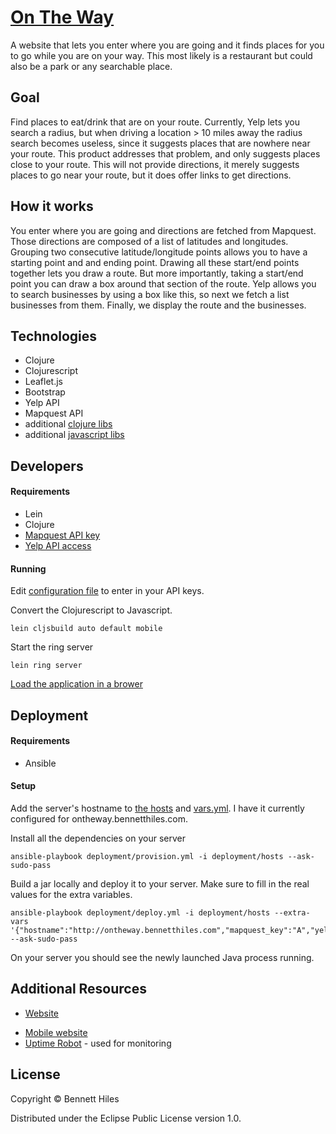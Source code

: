# [On The Way](http://ontheway.bennetthiles.com)

A website that lets you enter where you are going and it finds places for you to go while you are on your way.  This most likely is a restaurant but could also be a park or any searchable place.

## Goal

Find places to eat/drink that are on your route.  Currently, Yelp lets you search a radius, but when driving a location > 10 miles away the radius search becomes useless, since it suggests places that are nowhere near your route.  This product addresses that problem, and only suggests places close to your route.  This will not provide directions, it merely suggests places to go near your route, but it does offer links to get directions.

## How it works

You enter where you are going and directions are fetched from Mapquest.  Those directions are composed of a list of latitudes and longitudes.  Grouping two consecutive latitude/longitude points allows you to have a starting point and and ending point.  Drawing all these start/end points together lets you draw a route.  But more importantly, taking a start/end point you can draw a box around that section of the route.  Yelp allows you to search businesses by using a box like this, so next we fetch a list businesses from them.  Finally, we display the route and the businesses.

## Technologies

* Clojure
* Clojurescript
* Leaflet.js
* Bootstrap
* Yelp API
* Mapquest API
* additional [clojure libs](project.clj)
* additional [javascript libs](resources/public/js)

## Developers

#### Requirements 

* Lein
* Clojure
* [Mapquest API key](http://developer.mapquest.com/)
* [Yelp API access](http://www.yelp.com/developers/manage_api_keys)

#### Running

Edit [configuration file](.lein-env) to enter in your API keys.

Convert the Clojurescript to Javascript.

    lein cljsbuild auto default mobile

Start the ring server

    lein ring server

[Load the application in a brower](http://localhost:3000)

## Deployment

#### Requirements

* Ansible

#### Setup

Add the server's hostname to [the hosts](deployment/hosts) and [vars.yml](deployment/vars.yml).  I have it currently configured for ontheway.bennetthiles.com.

Install all the dependencies on your server

    ansible-playbook deployment/provision.yml -i deployment/hosts --ask-sudo-pass

Build a jar locally and deploy it to your server. Make sure to fill in the real values for the extra variables.

    ansible-playbook deployment/deploy.yml -i deployment/hosts --extra-vars '{"hostname":"http://ontheway.bennetthiles.com","mapquest_key":"A","yelp_consumer_key":"B","yelp_consumer_secret":"C","yelp_token":"D","yelp_token_secret":"E"}' --ask-sudo-pass

On your server you should see the newly launched Java process running. 

## Additional Resources

* [Website](http://ontheway.bennetthiles.com/map.html)
- [Mobile website](http://ontheway.bennetthiles.com/mmap.html)
- [Uptime Robot](https://uptimerobot.com/) - used for monitoring

## License

Copyright © Bennett Hiles

Distributed under the Eclipse Public License version 1.0.
